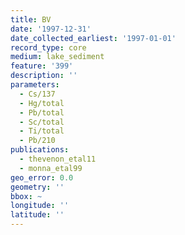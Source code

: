 ```yaml
---
title: BV
date: '1997-12-31'
date_collected_earliest: '1997-01-01'
record_type: core
medium: lake_sediment
feature: '399'
description: ''
parameters:
  - Cs/137
  - Hg/total
  - Pb/total
  - Sc/total
  - Ti/total
  - Pb/210
publications:
  - thevenon_etal11
  - monna_etal99
geo_error: 0.0
geometry: ''
bbox: ~
longitude: ''
latitude: ''
---
```

